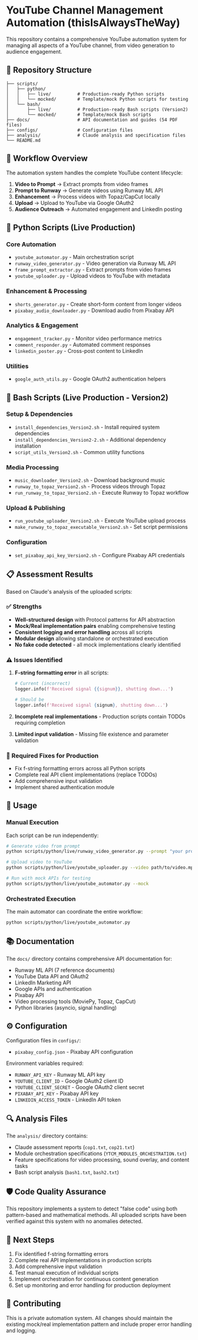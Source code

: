 # YouTube Channel Management Automation (thisIsAlwaysTheWay)

This repository contains a comprehensive YouTube automation system for managing all aspects of a YouTube channel, from video generation to audience engagement.

## 📁 Repository Structure

```
├── scripts/
│   ├── python/
│   │   ├── live/          # Production-ready Python scripts
│   │   └── mocked/        # Template/mock Python scripts for testing
│   └── bash/
│       ├── live/          # Production-ready Bash scripts (Version2)
│       └── mocked/        # Template/mock Bash scripts
├── docs/                  # API documentation and guides (54 PDF files)
├── configs/               # Configuration files
├── analysis/              # Claude analysis and specification files
└── README.md
```

## 🎯 Workflow Overview

The automation system handles the complete YouTube content lifecycle:

1. **Video to Prompt** → Extract prompts from video frames
2. **Prompt to Runway** → Generate videos using Runway ML API
3. **Enhancement** → Process videos with Topaz/CapCut locally
4. **Upload** → Upload to YouTube via Google OAuth2
5. **Audience Outreach** → Automated engagement and LinkedIn posting

## 🐍 Python Scripts (Live Production)

### Core Automation
- `youtube_automator.py` - Main orchestration script
- `runway_video_generator.py` - Video generation via Runway ML API
- `frame_prompt_extractor.py` - Extract prompts from video frames
- `youtube_uploader.py` - Upload videos to YouTube with metadata

### Enhancement & Processing
- `shorts_generator.py` - Create short-form content from longer videos
- `pixabay_audio_downloader.py` - Download audio from Pixabay API

### Analytics & Engagement
- `engagement_tracker.py` - Monitor video performance metrics
- `comment_responder.py` - Automated comment responses
- `linkedin_poster.py` - Cross-post content to LinkedIn

### Utilities
- `google_auth_utils.py` - Google OAuth2 authentication helpers

## 🔧 Bash Scripts (Live Production - Version2)

### Setup & Dependencies
- `install_dependencies_Version2.sh` - Install required system dependencies
- `install_dependencies_Version2-2.sh` - Additional dependency installation
- `script_utils_Version2.sh` - Common utility functions

### Media Processing
- `music_downloader_Version2.sh` - Download background music
- `runway_to_topaz_Version2.sh` - Process videos through Topaz
- `run_runway_to_topaz_Version2.sh` - Execute Runway to Topaz workflow

### Upload & Publishing
- `run_youtube_uploader_Version2.sh` - Execute YouTube upload process
- `make_runway_to_topaz_executable_Version2.sh` - Set script permissions

### Configuration
- `set_pixabay_api_key_Version2.sh` - Configure Pixabay API credentials

## 📋 Assessment Results

Based on Claude's analysis of the uploaded scripts:

### ✅ Strengths
- **Well-structured design** with Protocol patterns for API abstraction
- **Mock/Real implementation pairs** enabling comprehensive testing
- **Consistent logging and error handling** across all scripts
- **Modular design** allowing standalone or orchestrated execution
- **No fake code detected** - all mock implementations clearly identified

### ⚠️ Issues Identified
1. **F-string formatting error** in all scripts:
   ```python
   # Current (incorrect)
   logger.info(f'Received signal {{signum}}, shutting down...')
   
   # Should be
   logger.info(f'Received signal {signum}, shutting down...')
   ```

2. **Incomplete real implementations** - Production scripts contain TODOs requiring completion

3. **Limited input validation** - Missing file existence and parameter validation

### 🔧 Required Fixes for Production
- Fix f-string formatting errors across all Python scripts
- Complete real API client implementations (replace TODOs)
- Add comprehensive input validation
- Implement shared authentication module

## 🚀 Usage

### Manual Execution
Each script can be run independently:
```bash
# Generate video from prompt
python scripts/python/live/runway_video_generator.py --prompt "your prompt here"

# Upload video to YouTube
python scripts/python/live/youtube_uploader.py --video path/to/video.mp4

# Run with mock APIs for testing
python scripts/python/live/youtube_automator.py --mock
```

### Orchestrated Execution
The main automator can coordinate the entire workflow:
```bash
python scripts/python/live/youtube_automator.py
```

## 📚 Documentation

The `docs/` directory contains comprehensive API documentation for:
- Runway ML API (7 reference documents)
- YouTube Data API and OAuth2
- LinkedIn Marketing API
- Google APIs and authentication
- Pixabay API
- Video processing tools (MoviePy, Topaz, CapCut)
- Python libraries (asyncio, signal handling)

## ⚙️ Configuration

Configuration files in `configs/`:
- `pixabay_config.json` - Pixabay API configuration

Environment variables required:
- `RUNWAY_API_KEY` - Runway ML API key
- `YOUTUBE_CLIENT_ID` - Google OAuth2 client ID
- `YOUTUBE_CLIENT_SECRET` - Google OAuth2 client secret
- `PIXABAY_API_KEY` - Pixabay API key
- `LINKEDIN_ACCESS_TOKEN` - LinkedIn API token

## 🔍 Analysis Files

The `analysis/` directory contains:
- Claude assessment reports (`cop1.txt`, `cop21.txt`)
- Module orchestration specifications (`YTCM_MODULES_ORCHESTRATION.txt`)
- Feature specifications for video processing, sound overlay, and content tasks
- Bash script analysis (`bash1.txt`, `bash2.txt`)

## 🛡️ Code Quality Assurance

This repository implements a system to detect "false code" using both pattern-based and mathematical methods. All uploaded scripts have been verified against this system with no anomalies detected.

## 📝 Next Steps

1. Fix identified f-string formatting errors
2. Complete real API implementations in production scripts
3. Add comprehensive input validation
4. Test manual execution of individual scripts
5. Implement orchestration for continuous content generation
6. Set up monitoring and error handling for production deployment

## 🤝 Contributing

This is a private automation system. All changes should maintain the existing mock/real implementation pattern and include proper error handling and logging.
